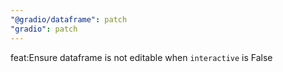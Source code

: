 ```yaml
---
"@gradio/dataframe": patch
"gradio": patch
---
```


feat:Ensure dataframe is not editable when `interactive` is False
